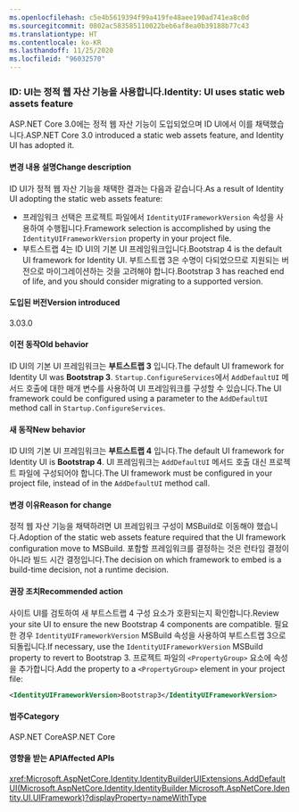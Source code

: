 ```yaml
---
ms.openlocfilehash: c5e4b5619394f99a419fe48aee190ad741ea8c0d
ms.sourcegitcommit: 0802ac583585110022beb6af8ea0b39188b77c43
ms.translationtype: HT
ms.contentlocale: ko-KR
ms.lasthandoff: 11/25/2020
ms.locfileid: "96032570"
---
```

### <a name="identity-ui-uses-static-web-assets-feature"></a><span data-ttu-id="486c6-101">ID: UI는 정적 웹 자산 기능을 사용합니다.</span><span class="sxs-lookup"><span data-stu-id="486c6-101">Identity: UI uses static web assets feature</span></span>

<span data-ttu-id="486c6-102">ASP.NET Core 3.0에는 정적 웹 자산 기능이 도입되었으며 ID UI에서 이를 채택했습니다.</span><span class="sxs-lookup"><span data-stu-id="486c6-102">ASP.NET Core 3.0 introduced a static web assets feature, and Identity UI has adopted it.</span></span>

#### <a name="change-description"></a><span data-ttu-id="486c6-103">변경 내용 설명</span><span class="sxs-lookup"><span data-stu-id="486c6-103">Change description</span></span>

<span data-ttu-id="486c6-104">ID UI가 정적 웹 자산 기능을 채택한 결과는 다음과 같습니다.</span><span class="sxs-lookup"><span data-stu-id="486c6-104">As a result of Identity UI adopting the static web assets feature:</span></span>

- <span data-ttu-id="486c6-105">프레임워크 선택은 프로젝트 파일에서 `IdentityUIFrameworkVersion` 속성을 사용하여 수행됩니다.</span><span class="sxs-lookup"><span data-stu-id="486c6-105">Framework selection is accomplished by using the `IdentityUIFrameworkVersion` property in your project file.</span></span>
- <span data-ttu-id="486c6-106">부트스트랩 4는 ID UI의 기본 UI 프레임워크입니다.</span><span class="sxs-lookup"><span data-stu-id="486c6-106">Bootstrap 4 is the default UI framework for Identity UI.</span></span> <span data-ttu-id="486c6-107">부트스트랩 3은 수명이 다되었으므로 지원되는 버전으로 마이그레이션하는 것을 고려해야 합니다.</span><span class="sxs-lookup"><span data-stu-id="486c6-107">Bootstrap 3 has reached end of life, and you should consider migrating to a supported version.</span></span>

#### <a name="version-introduced"></a><span data-ttu-id="486c6-108">도입된 버전</span><span class="sxs-lookup"><span data-stu-id="486c6-108">Version introduced</span></span>

<span data-ttu-id="486c6-109">3.0</span><span class="sxs-lookup"><span data-stu-id="486c6-109">3.0</span></span>

#### <a name="old-behavior"></a><span data-ttu-id="486c6-110">이전 동작</span><span class="sxs-lookup"><span data-stu-id="486c6-110">Old behavior</span></span>

<span data-ttu-id="486c6-111">ID UI의 기본 UI 프레임워크는 **부트스트랩 3** 입니다.</span><span class="sxs-lookup"><span data-stu-id="486c6-111">The default UI framework for Identity UI was **Bootstrap 3**.</span></span> <span data-ttu-id="486c6-112">`Startup.ConfigureServices`에서 `AddDefaultUI` 메서드 호출에 대한 매개 변수를 사용하여 UI 프레임워크를 구성할 수 있습니다.</span><span class="sxs-lookup"><span data-stu-id="486c6-112">The UI framework could be configured using a parameter to the `AddDefaultUI` method call in `Startup.ConfigureServices`.</span></span>

#### <a name="new-behavior"></a><span data-ttu-id="486c6-113">새 동작</span><span class="sxs-lookup"><span data-stu-id="486c6-113">New behavior</span></span>

<span data-ttu-id="486c6-114">ID UI의 기본 UI 프레임워크는 **부트스트랩 4** 입니다.</span><span class="sxs-lookup"><span data-stu-id="486c6-114">The default UI framework for Identity UI is **Bootstrap 4**.</span></span> <span data-ttu-id="486c6-115">UI 프레임워크는 `AddDefaultUI` 메서드 호출 대신 프로젝트 파일에 구성되어야 합니다.</span><span class="sxs-lookup"><span data-stu-id="486c6-115">The UI framework must be configured in your project file, instead of in the `AddDefaultUI` method call.</span></span>

#### <a name="reason-for-change"></a><span data-ttu-id="486c6-116">변경 이유</span><span class="sxs-lookup"><span data-stu-id="486c6-116">Reason for change</span></span>

<span data-ttu-id="486c6-117">정적 웹 자산 기능을 채택하려면 UI 프레임워크 구성이 MSBuild로 이동해야 했습니다.</span><span class="sxs-lookup"><span data-stu-id="486c6-117">Adoption of the static web assets feature required that the UI framework configuration move to MSBuild.</span></span> <span data-ttu-id="486c6-118">포함할 프레임워크를 결정하는 것은 런타임 결정이 아니라 빌드 시간 결정입니다.</span><span class="sxs-lookup"><span data-stu-id="486c6-118">The decision on which framework to embed is a build-time decision, not a runtime decision.</span></span>

#### <a name="recommended-action"></a><span data-ttu-id="486c6-119">권장 조치</span><span class="sxs-lookup"><span data-stu-id="486c6-119">Recommended action</span></span>

<span data-ttu-id="486c6-120">사이트 UI를 검토하여 새 부트스트랩 4 구성 요소가 호환되는지 확인합니다.</span><span class="sxs-lookup"><span data-stu-id="486c6-120">Review your site UI to ensure the new Bootstrap 4 components are compatible.</span></span> <span data-ttu-id="486c6-121">필요한 경우 `IdentityUIFrameworkVersion` MSBuild 속성을 사용하여 부트스트랩 3으로 되돌립니다.</span><span class="sxs-lookup"><span data-stu-id="486c6-121">If necessary, use the `IdentityUIFrameworkVersion` MSBuild property to revert to Bootstrap 3.</span></span> <span data-ttu-id="486c6-122">프로젝트 파일의 `<PropertyGroup>` 요소에 속성을 추가합니다.</span><span class="sxs-lookup"><span data-stu-id="486c6-122">Add the property to a `<PropertyGroup>` element in your project file:</span></span>

```xml
<IdentityUIFrameworkVersion>Bootstrap3</IdentityUIFrameworkVersion>
```

#### <a name="category"></a><span data-ttu-id="486c6-123">범주</span><span class="sxs-lookup"><span data-stu-id="486c6-123">Category</span></span>

<span data-ttu-id="486c6-124">ASP.NET Core</span><span class="sxs-lookup"><span data-stu-id="486c6-124">ASP.NET Core</span></span>

#### <a name="affected-apis"></a><span data-ttu-id="486c6-125">영향을 받는 API</span><span class="sxs-lookup"><span data-stu-id="486c6-125">Affected APIs</span></span>

<xref:Microsoft.AspNetCore.Identity.IdentityBuilderUIExtensions.AddDefaultUI(Microsoft.AspNetCore.Identity.IdentityBuilder,Microsoft.AspNetCore.Identity.UI.UIFramework)?displayProperty=nameWithType>

<!-- 

#### Affected APIs

`M:Microsoft.AspNetCore.Identity.IdentityBuilderUIExtensions.AddDefaultUI(Microsoft.AspNetCore.Identity.IdentityBuilder,Microsoft.AspNetCore.Identity.UI.UIFramework)`

-->
